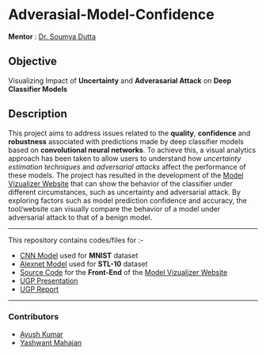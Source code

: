 # Adverasial-Model-Confidence
**Mentor** : [Dr. Soumya Dutta](https://soumyadutta-cse.github.io/)
## Objective
Visualizing Impact of **Uncertainty** and **Adverasarial Attack** on **Deep Classifier Models**
## Description
This project aims to address issues related to the **quality**, **confidence** and **robustness** associated with predictions made by deep classifier models based on **convolutional neural networks**. To achieve this, a visual analytics approach has been taken to allow users to understand how *uncertainty estimation techniques* and *adversarial attacks* affect the performance of these models. The project has resulted in the development of the [Model Vizualizer Website](https://model-vizualizer.netlify.app/) that can show the behavior of the classifier under different circumstances, such as uncertainty and adversarial attack. By exploring factors such as model prediction confidence and accuracy, the tool/website can visually compare the behavior of a model under adversarial attack to that of a benign model.
***
This repository contains codes/files for :- 
 - [CNN Model](https://github.com/Thisisakr47/Adversarial-Model-Confidence/blob/main/MNIST/CNN.ipynb) used for **MNIST** dataset
 - [Alexnet Model](https://github.com/Thisisakr47/Adversarial-Model-Confidence/blob/main/STL-10/AlexNet.ipynb) used for **STL-10** dataset
 - [Source Code](https://github.com/Thisisakr47/Adversarial-Model-Confidence/tree/main/Front-End) for the **Front-End** of the [Model Vizualizer Website](https://model-vizualizer.netlify.app/)
 - [UGP Presentation](https://github.com/Thisisakr47/Adversarial-Model-Confidence/blob/main/Submissions/UGP_Presentation.pdf)
 - [UGP Report](https://github.com/Thisisakr47/Adversarial-Model-Confidence/blob/main/Submissions/UGP_Report.pdf)
 ***
 ### Contributors
 - [Ayush Kumar](https://github.com/Thisisakr47)
 - [Yashwant Mahajan](https://github.com/yashwant9860)
